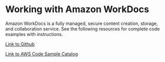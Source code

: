 # Working with Amazon WorkDocs<a name="examples-workdocs"></a>

 Amazon WorkDocs is a fully managed, secure content creation, storage, and collaboration service\. See the following resources for complete code examples with instructions\.

 [Link to Github](https://github.com/awsdocs/aws-doc-sdk-examples/tree/master/javav2/example_code/workdocs) 

 [Link to AWS Code Sample Catalog](http://docs.aws.amazon.com/code-samples/latest/catalog/code-catalog-javav2-example_code-workdocs.html) 